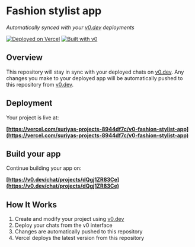 # Fashion stylist app

*Automatically synced with your [v0.dev](https://v0.dev) deployments*

[![Deployed on Vercel](https://img.shields.io/badge/Deployed%20on-Vercel-black?style=for-the-badge&logo=vercel)](https://vercel.com/suriyas-projects-8944df7c/v0-fashion-stylist-app)
[![Built with v0](https://img.shields.io/badge/Built%20with-v0.dev-black?style=for-the-badge)](https://v0.dev/chat/projects/dQgj1ZR83Ce)

## Overview

This repository will stay in sync with your deployed chats on [v0.dev](https://v0.dev).
Any changes you make to your deployed app will be automatically pushed to this repository from [v0.dev](https://v0.dev).

## Deployment

Your project is live at:

**[https://vercel.com/suriyas-projects-8944df7c/v0-fashion-stylist-app](https://vercel.com/suriyas-projects-8944df7c/v0-fashion-stylist-app)**

## Build your app

Continue building your app on:

**[https://v0.dev/chat/projects/dQgj1ZR83Ce](https://v0.dev/chat/projects/dQgj1ZR83Ce)**

## How It Works

1. Create and modify your project using [v0.dev](https://v0.dev)
2. Deploy your chats from the v0 interface
3. Changes are automatically pushed to this repository
4. Vercel deploys the latest version from this repository